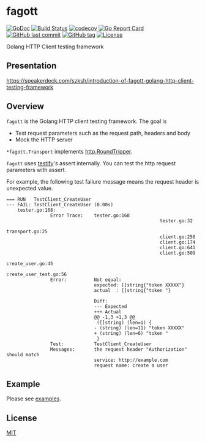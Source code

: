# fagott

[![GoDoc](http://img.shields.io/badge/go-documentation-blue.svg?style=flat-square)](http://godoc.org/github.com/suzuki-shunsuke/fagott/fagott)
[![Build Status](https://cloud.drone.io/api/badges/suzuki-shunsuke/fagott/status.svg)](https://cloud.drone.io/suzuki-shunsuke/fagott)
[![codecov](https://codecov.io/gh/suzuki-shunsuke/fagott/branch/master/graph/badge.svg)](https://codecov.io/gh/suzuki-shunsuke/fagott)
[![Go Report Card](https://goreportcard.com/badge/github.com/suzuki-shunsuke/fagott)](https://goreportcard.com/report/github.com/suzuki-shunsuke/fagott)
[![GitHub last commit](https://img.shields.io/github/last-commit/suzuki-shunsuke/fagott.svg)](https://github.com/suzuki-shunsuke/fagott)
[![GitHub tag](https://img.shields.io/github/tag/suzuki-shunsuke/fagott.svg)](https://github.com/suzuki-shunsuke/fagott/releases)
[![License](http://img.shields.io/badge/license-mit-blue.svg?style=flat-square)](https://raw.githubusercontent.com/suzuki-shunsuke/fagott/master/LICENSE)

Golang HTTP Client testing framework

## Presentation

https://speakerdeck.com/szksh/introduction-of-fagott-golang-http-client-testing-framework

## Overview

`fagott` is the Golang HTTP client testing framework.
The goal is

* Test request parameters such as the request path, headers and body
* Mock the HTTP server

`*fagott.Transport` implements [http.RoundTripper](https://golang.org/pkg/net/http/#RoundTripper).

`fagott` uses [testify](https://github.com/stretchr/testify)'s assert internally.
You can test the http request parameters with assert.

For example, the following test failure message means the request header is unexpected value.

```console
=== RUN   TestClient_CreateUser
--- FAIL: TestClient_CreateUser (0.00s)
    tester.go:168:
                Error Trace:    tester.go:168
                                                        tester.go:32
                                                        transport.go:25
                                                        client.go:250
                                                        client.go:174
                                                        client.go:641
                                                        client.go:509
                                                        create_user.go:45
                                                        create_user_test.go:56
                Error:          Not equal:
                                expected: []string{"token XXXXX"}
                                actual  : []string{"token "}

                                Diff:
                                --- Expected
                                +++ Actual
                                @@ -1,3 +1,3 @@
                                 ([]string) (len=1) {
                                - (string) (len=11) "token XXXXX"
                                + (string) (len=6) "token "
                                 }
                Test:           TestClient_CreateUser
                Messages:       the request header "Authorization" should match
                                service: http://example.com
                                request name: create a user
```

## Example

Please see [examples](examples).

## License

[MIT](LICENSE)
